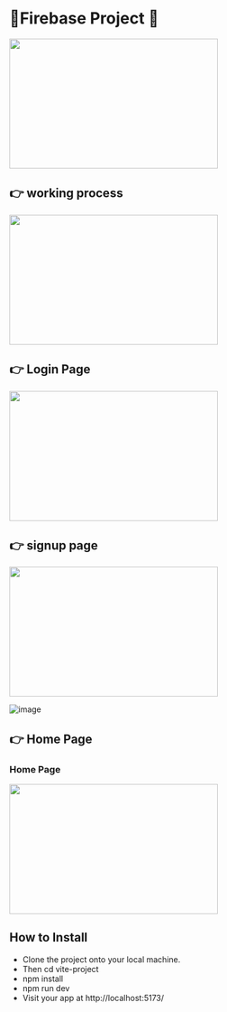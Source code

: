 # 🎉Firebase Project 🎉
<div> 
  <img src="https://github.com/Shanu-Git2002/firebase_project/assets/121647061/1ef1fde5-fbc3-4c1a-bc55-71d27ea3a47e.png" width="370" height="230px"> 
</div>

## 👉 working process
<div>
   <img src="https://github.com/Shanu-Git2002/firebase_project/assets/121647061/d6ce943f-179c-45ba-badc-05c49590cd1a.png" width="370" height="230px"> 
</div>

## 👉 Login Page
<div>
   <img src="https://github.com/Shanu-Git2002/firebase_project/assets/121647061/4e68b1db-8fe9-4c32-bd3a-db1f7d7c83d4" width="370" height="230px"> 
</div>

## 👉 signup page
<div>
   <img src="https://github.com/Shanu-Git2002/firebase_project/assets/121647061/84c9e4c6-015f-4293-9a06-d41c648ca2cf.png" width="370" height="230px"> 
</div>

![image]()

## 👉 Home Page

<div> 
  <h3>Home Page</h3>
  <img src="https://github.com/Shanu-Git2002/firebase_project/assets/121647061/230dbe58-4a4e-4d94-8872-ba99b24c28ca.png" width="370" height="230px"> 
</div>

## How to Install

* Clone the project onto your local machine.
* Then cd vite-project
* npm install
* npm run dev
* Visit your app at  http://localhost:5173/
